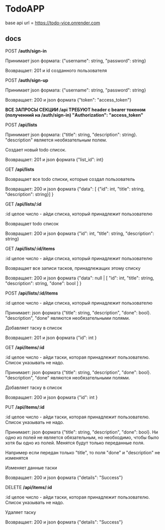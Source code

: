 # TodoAPP

base api url = https://todo-vice.onrender.com
## docs



POST **/auth/sign-in**

Принимает json формата: {"username": string, "password": string}

Возвращает: 201 и id созданного пользователя

POST **/auth/sign-up**

Принимает json формата: {"username": string, "password": string}

Возвращает: 200 и json формата {"token": "access_token"}

**ВСЕ ЗАПРОСЫ СЕКЦИИ /api ТРЕБУЮТ header с bearer токеном (полученний на /auth/sign-in) "Authorization": "access_token"**



POST **/api/lists**

Принимает json формата: {"title": string, "description": string}. "description" является необязательным полем.

Создает новый todo список.

Возвращает: 201 и json формата {"list_id": int}

GET **/api/lists**

Возвращает все todo списки, которые создал пользователь

Возвращает: 200 и json формата {"data": [
{"id": int, "title": string, "description": string}]
}

GET **/api/lists/:id**

:id целое число - айди списка, который принадлежит пользователю

Возвращает todo список

Возвращает: 200 и json формата {"id": int, "title": string, "description": string}

GET **/api/lists/:id/items**

:id целое число - айди списка, который принадлежит пользователю

Возвращает все записи тасков, принадлежащих этому списку

Возвращает: 200 и json формата {"data": null | [ "id": int, "title": string, "description": string, "done": bool ] }

POST **/api/lists/:id/items**

:id целое число - айди списка, который принадлежит пользователю

Принимает: json формата {"title": string, "description", "done": bool}. "description", "done" являются необязательными полями.

Добавляет таску в список

Возвращает: 201 и json формата {"id": int }

GET **/api/items/:id**

:id целое число - айди таски, которая принадлежит пользователю. Список указывать не надо.

Принимает: json формата {"title": string, "description", "done": bool}. "description", "done" являются необязательными полями.

Добавляет таску в список

Возвращает: 200 и json формата {"id": int }

PUT **/api/items/:id**

:id целое число - айди таски, которая принадлежит пользователю. Список указывать не надо.

Принимает: json формата {"title": string, "description", "done": bool}. Ни одно из полей не является обязательным, но необходимо, чтобы было хотя бы одно из полей. Менятся будут только переданные поля.

Например если передан только "title", то поля "done" и "description" не изменятся

Изменяет данные таски

Возвращает: 200 и json формата {"details": "Success"}

DELETE **/api/items/:id**

:id целое число - айди таски, которая принадлежит пользователю. Список указывать не надо.

Удаляет таску

Возвращает: 200 и json формата {"details": "Success"}
